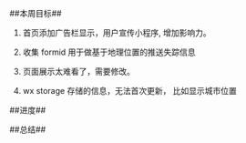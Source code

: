 ##本周目标##

1. 首页添加广告栏显示，用户宣传小程序, 增加影响力。

2. 收集 formid 用于做基于地理位置的推送失踪信息

3. 页面展示太难看了，需要修改。

4. wx storage 存储的信息，无法首次更新， 比如显示城市位置

##进度##

  
  
##总结##

